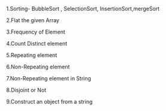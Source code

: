 1.Sorting- BubbleSort , SelectionSort, InsertionSort,mergeSort

2.Flat the given Array

3.Frequency of Element

4.Count Distinct element

5.Repeating element

6.Non-Repeating element

7.Non-Repeating element in String

8.Disjoint or Not

9.Construct an object from a string
